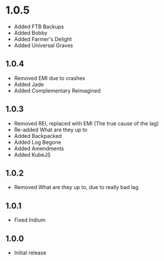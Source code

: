 # 1.0.5

- Added FTB Backups
- Added Bobby
- Added Farmer's Delight
- Added Universal Graves

## 1.0.4

- Removed EMI due to crashes
- Added Jade
- Added Complementary Reimagined

## 1.0.3

- Removed REI, replaced with EMI (The true cause of the lag)
- Re-added What are they up to
- Added Backpacked
- Added Log Begone
- Added Amendments
- Added KubeJS

## 1.0.2

- Removed What are they up to, due to really bad lag

## 1.0.1

- Fixed Indium

## 1.0.0

- Initial release
